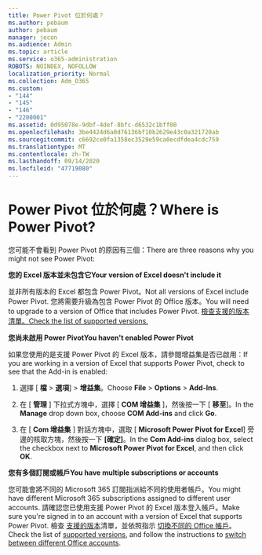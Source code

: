 ```yaml
---
title: Power Pivot 位於何處？
ms.author: pebaum
author: pebaum
manager: jecon
ms.audience: Admin
ms.topic: article
ms.service: o365-administration
ROBOTS: NOINDEX, NOFOLLOW
localization_priority: Normal
ms.collection: Adm_O365
ms.custom:
- "144"
- "145"
- "146"
- "2200001"
ms.assetid: 0d95078e-9dbf-4def-8bfc-d6532c1bff00
ms.openlocfilehash: 3be4424d6a0d76136bf10b2629e43c0a321720ab
ms.sourcegitcommit: c6692ce0fa1358ec3529e59ca0ecdfdea4cdc759
ms.translationtype: MT
ms.contentlocale: zh-TW
ms.lasthandoff: 09/14/2020
ms.locfileid: "47719080"
---
```

# <a name="where-is-power-pivot"></a><span data-ttu-id="fd180-102">Power Pivot 位於何處？</span><span class="sxs-lookup"><span data-stu-id="fd180-102">Where is Power Pivot?</span></span>

<span data-ttu-id="fd180-103">您可能不會看到 Power Pivot 的原因有三個：</span><span class="sxs-lookup"><span data-stu-id="fd180-103">There are three reasons why you might not see Power Pivot:</span></span>
  
<span data-ttu-id="fd180-104">**您的 Excel 版本並未包含它**</span><span class="sxs-lookup"><span data-stu-id="fd180-104">**Your version of Excel doesn't include it**</span></span>
  
<span data-ttu-id="fd180-105">並非所有版本的 Excel 都包含 Power Pivot。</span><span class="sxs-lookup"><span data-stu-id="fd180-105">Not all versions of Excel include Power Pivot.</span></span> <span data-ttu-id="fd180-106">您將需要升級為包含 Power Pivot 的 Office 版本。</span><span class="sxs-lookup"><span data-stu-id="fd180-106">You will need to upgrade to a version of Office that includes Power Pivot.</span></span> [<span data-ttu-id="fd180-107">檢查支援的版本清單。</span><span class="sxs-lookup"><span data-stu-id="fd180-107">Check the list of supported versions.</span></span>](https://support.office.com/article/aa64e217-4b6e-410b-8337-20b87e1c2a4b.aspx)
  
<span data-ttu-id="fd180-108">**您尚未啟用 Power Pivot**</span><span class="sxs-lookup"><span data-stu-id="fd180-108">**You haven't enabled Power Pivot**</span></span>
  
<span data-ttu-id="fd180-109">如果您使用的是支援 Power Pivot 的 Excel 版本，請參閱增益集是否已啟用：</span><span class="sxs-lookup"><span data-stu-id="fd180-109">If you are working in a version of Excel that supports Power Pivot, check to see that the Add-in is enabled:</span></span>
  
1. <span data-ttu-id="fd180-110">選擇 [ **檔** \> **選項**] \> **增益集**。</span><span class="sxs-lookup"><span data-stu-id="fd180-110">Choose **File** \> **Options** \> **Add-Ins**.</span></span>

2. <span data-ttu-id="fd180-111">在 [ **管理** ] 下拉式方塊中，選擇 [ **COM 增益集** ]，然後按一下 [ **移至**]。</span><span class="sxs-lookup"><span data-stu-id="fd180-111">In the **Manage** drop down box, choose **COM Add-ins** and click **Go**.</span></span>

3. <span data-ttu-id="fd180-112">在 [ **Com 增益集** ] 對話方塊中，選取 [ **Microsoft Power Pivot for Excel**] 旁邊的核取方塊，然後按一下 **[確定]**。</span><span class="sxs-lookup"><span data-stu-id="fd180-112">In the **Com Add-ins** dialog box, select the checkbox next to **Microsoft Power Pivot for Excel**, and then click **OK**.</span></span>

<span data-ttu-id="fd180-113">**您有多個訂閱或帳戶**</span><span class="sxs-lookup"><span data-stu-id="fd180-113">**You have multiple subscriptions or accounts**</span></span>
  
<span data-ttu-id="fd180-114">您可能會將不同的 Microsoft 365 訂閱指派給不同的使用者帳戶。</span><span class="sxs-lookup"><span data-stu-id="fd180-114">You might have different Microsoft 365 subscriptions assigned to different user accounts.</span></span> <span data-ttu-id="fd180-115">請確認您已使用支援 Power Pivot 的 Excel 版本登入帳戶。</span><span class="sxs-lookup"><span data-stu-id="fd180-115">Make sure you're signed in to an account with a version of Excel that supports Power Pivot.</span></span> <span data-ttu-id="fd180-116">檢查 [支援的版本](https://support.office.com/article/aa64e217-4b6e-410b-8337-20b87e1c2a4b.aspx)清單，並依照指示 [切換不同的 Office 帳戶](https://support.office.com/article/b9582171-fd1f-4284-9846-bdd72bb28426.aspx#BKMK_WebSwitchAccounts)。</span><span class="sxs-lookup"><span data-stu-id="fd180-116">Check the list of [supported versions](https://support.office.com/article/aa64e217-4b6e-410b-8337-20b87e1c2a4b.aspx), and follow the instructions to [switch between different Office accounts](https://support.office.com/article/b9582171-fd1f-4284-9846-bdd72bb28426.aspx#BKMK_WebSwitchAccounts).</span></span>
